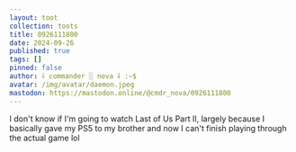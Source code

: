 ```yaml
---
layout: toot
collection: toots
title: 0926111800
date: 2024-09-26
published: true
tags: []
pinned: false
author: ⸸ commander ░ nova ⸸ :~$
avatar: /img/avatar/daemon.jpeg
mastodon: https://mastodon.online/@cmdr_nova/0926111800
---
```


I don't know if I'm going to watch Last of Us Part II, largely because I basically gave my PS5 to my brother and now I can't finish playing through the actual game lol
